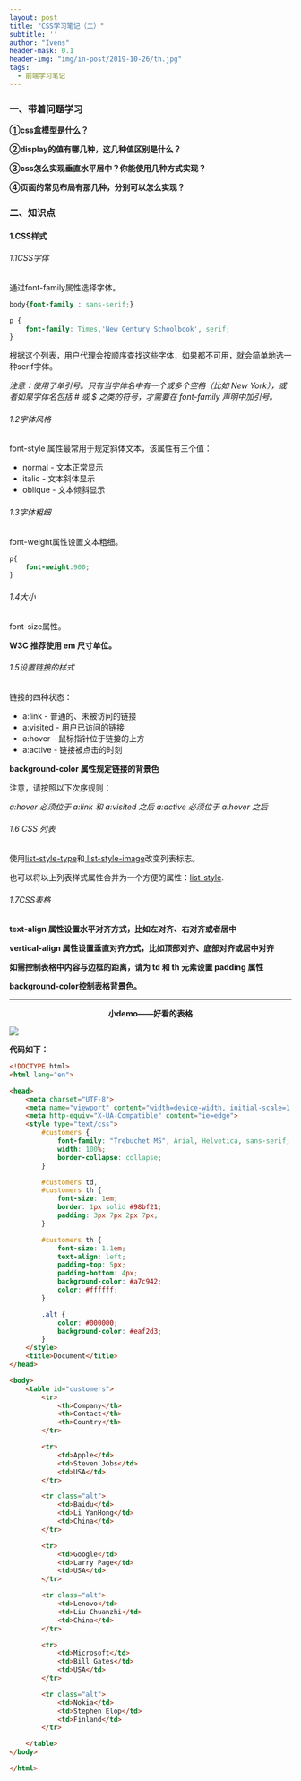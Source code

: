 ```yaml
---
layout: post
title: "CSS学习笔记（二）"
subtitle: ''
author: "Ivens"
header-mask: 0.1
header-img: "img/in-post/2019-10-26/th.jpg"
tags:
  - 前端学习笔记
---
```

### 一、带着问题学习

**①css盒模型是什么？**

**②display的值有哪几种，这几种值区别是什么？**

**③css怎么实现垂直水平居中？你能使用几种方式实现？**

**④页面的常见布局有那几种，分别可以怎么实现？**

### 二、知识点

#### 1.CSS样式

###### 1.1CSS字体

通过font-family属性选择字体。
```css
body{font-family : sans-serif;}
```

```css
p {
    font-family: Times,'New Century Schoolbook', serif;
}
```
根据这个列表，用户代理会按顺序查找这些字体，如果都不可用，就会简单地选一种serif字体。

*注意：使用了单引号。只有当字体名中有一个或多个空格（比如 New York），或者如果字体名包括 # 或 $ 之类的符号，才需要在 font-family 声明中加引号。*

###### 1.2字体风格
font-style 属性最常用于规定斜体文本，该属性有三个值：
- normal - 文本正常显示
- italic - 文本斜体显示
- oblique - 文本倾斜显示

###### 1.3字体粗细

font-weight属性设置文本粗细。
```css
p{
    font-weight:900;
}
```

###### 1.4大小

font-size属性。

**W3C 推荐使用 em 尺寸单位。**

###### 1.5设置链接的样式

链接的四种状态：

- a:link - 普通的、未被访问的链接
- a:visited - 用户已访问的链接
- a:hover - 鼠标指针位于链接的上方
- a:active - 链接被点击的时刻

**background-color 属性规定链接的背景色**

注意，请按照以下次序规则：

*a:hover 必须位于 a:link 和 a:visited 之后*
*a:active 必须位于 a:hover 之后*


###### 1.6 CSS 列表

使用[list-style-type][1]和[ list-style-image][2]改变列表标志。

也可以将以上列表样式属性合并为一个方便的属性：[list-style][3].

###### 1.7CSS表格
**text-align 属性设置水平对齐方式，比如左对齐、右对齐或者居中**

**vertical-align 属性设置垂直对齐方式，比如顶部对齐、底部对齐或居中对齐**

**如需控制表格中内容与边框的距离，请为 td 和 th 元素设置 padding 属性**

**background-color控制表格背景色。**

***
<center><strong>小demo——好看的表格</strong></center>

![](../../../img/in-post/2019-10-26/a.png)


**代码如下：**
```html
<!DOCTYPE html>
<html lang="en">

<head>
    <meta charset="UTF-8">
    <meta name="viewport" content="width=device-width, initial-scale=1.0">
    <meta http-equiv="X-UA-Compatible" content="ie=edge">
    <style type="text/css">
        #customers {
            font-family: "Trebuchet MS", Arial, Helvetica, sans-serif;
            width: 100%;
            border-collapse: collapse;
        }

        #customers td,
        #customers th {
            font-size: 1em;
            border: 1px solid #98bf21;
            padding: 3px 7px 2px 7px;
        }

        #customers th {
            font-size: 1.1em;
            text-align: left;
            padding-top: 5px;
            padding-bottom: 4px;
            background-color: #a7c942;
            color: #ffffff;
        }

        .alt {
            color: #000000;
            background-color: #eaf2d3;
        }
    </style>
    <title>Document</title>
</head>

<body>
    <table id="customers">
        <tr>
            <th>Company</th>
            <th>Contact</th>
            <th>Country</th>
        </tr>

        <tr>
            <td>Apple</td>
            <td>Steven Jobs</td>
            <td>USA</td>
        </tr>

        <tr class="alt">
            <td>Baidu</td>
            <td>Li YanHong</td>
            <td>China</td>
        </tr>

        <tr>
            <td>Google</td>
            <td>Larry Page</td>
            <td>USA</td>
        </tr>

        <tr class="alt">
            <td>Lenovo</td>
            <td>Liu Chuanzhi</td>
            <td>China</td>
        </tr>

        <tr>
            <td>Microsoft</td>
            <td>Bill Gates</td>
            <td>USA</td>
        </tr>

        <tr class="alt">
            <td>Nokia</td>
            <td>Stephen Elop</td>
            <td>Finland</td>
        </tr>

    </table>
</body>

</html>
```



[1]:https://www.w3school.com.cn/cssref/pr_list-style-type.asp
[2]:https://www.w3school.com.cn/cssref/pr_list-style-image.asp
[3]:https://www.w3school.com.cn/cssref/pr_list-style-position.asp